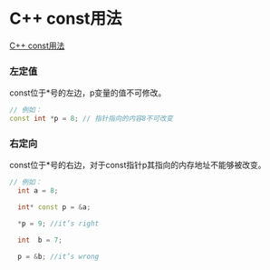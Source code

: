 C++ const用法
===

[C++ const用法](https://www.cnblogs.com/Forever-Kenlen-Ja/p/3776991.html)

### 左定值
const位于*号的左边，p变量的值不可修改。
```c++
// 例如：
const int *p = 8; // 指针指向的内容8不可改变
```
### 右定向
const位于*号的右边，对于const指针p其指向的内存地址不能够被改变。
```c++
// 例如：
  int a = 8;

  int* const p = &a;

  *p = 9; //it’s right

  int  b = 7;

  p = &b; //it’s wrong

```
